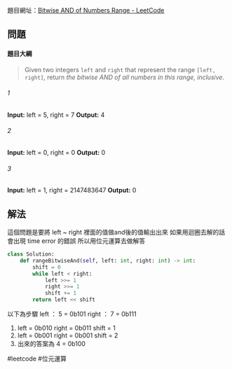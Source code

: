 
題目網址：[Bitwise AND of Numbers Range - LeetCode](https://leetcode.com/problems/bitwise-and-of-numbers-range/description/?envType=daily-question&envId=2024-02-21)

## 問題

#### 題目大綱

>Given two integers `left` and `right` that represent the range `[left, right]`, return _the bitwise AND of all numbers in this range, inclusive_.
###### 1
**Input:** left = 5, right = 7
**Output:** 4
###### 2
**Input:** left = 0, right = 0
**Output:** 0
###### 3
**Input:** left = 1, right = 2147483647
**Output:** 0
## 解法

這個問題是要將 left ~ right 裡面的值做and後的值輸出出來
如果用迴圈去解的話會出現 time error 的錯誤
所以用位元運算去做解答

```python
class Solution:
    def rangeBitwiseAnd(self, left: int, right: int) -> int:
        shift = 0
        while left < right:
            left >>= 1
            right >>= 1
            shift += 1
        return left << shift
```

以下為步驟
left ： 5 = 0b101  right ： 7 = 0b111
1. left = 0b010    right = 0b011   shift = 1
2. left = 0b001    right = 0b001   shift = 2
3. 出來的答案為 4 = 0b100

#leetcode #位元運算 